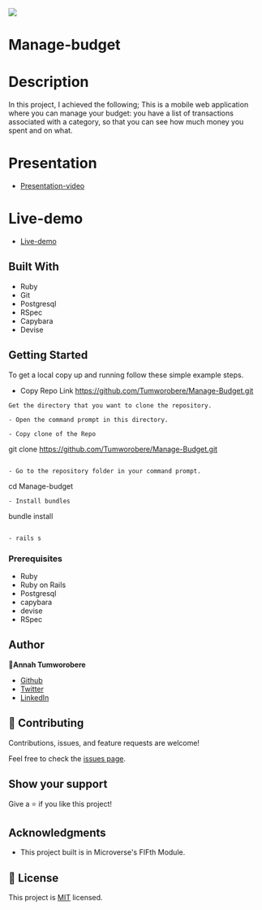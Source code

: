 ![](https://img.shields.io/badge/Microverse-blueviolet)

# Manage-budget

# Description

In this project, I achieved the following;
This is a mobile web application where you can manage your budget: you have a list of transactions associated with a category, so that you can see how much money you spent and on what.

# Presentation
- [Presentation-video]()
# Live-demo
- [Live-demo](https://fast-scrubland-47961.herokuapp.com/)
## Built With

- Ruby
- Git
- Postgresql
- RSpec
- Capybara
- Devise

## Getting Started

To get a local copy up and running follow these simple example steps.

- Copy Repo Link
https://github.com/Tumworobere/Manage-Budget.git
```
Get the directory that you want to clone the repository.

- Open the command prompt in this directory.

- Copy clone of the Repo
```
git clone https://github.com/Tumworobere/Manage-Budget.git
```

- Go to the repository folder in your command prompt.

```
cd Manage-budget
```
- Install bundles

```
bundle install
```

- rails s
```



### Prerequisites

- Ruby
- Ruby on Rails
- Postgresql
- capybara
- devise
- RSpec
## Author
👤**Annah Tumworobere**

- [Github](https://github.com/Tumworobere)
- [Twitter](https://twitter.com/Tannah2090)
- [LinkedIn](www.linkedin.com/in/annah-tumworobere-)

## 🤝 Contributing

Contributions, issues, and feature requests are welcome!

Feel free to check the [issues page](../../issues/).

## Show your support

Give a ⭐️ if you like this project!

## Acknowledgments

- This project built is in Microverse's FIFth Module.
## 📝 License

This project is [MIT](./LICENCE) licensed.
